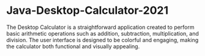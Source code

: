 # Java-Desktop-Calculator-2021
The Desktop Calculator is a straightforward application created to perform basic arithmetic operations such as addition, subtraction, multiplication, and division. The user interface is designed to be colorful and engaging, making the calculator both functional and visually appealing.
